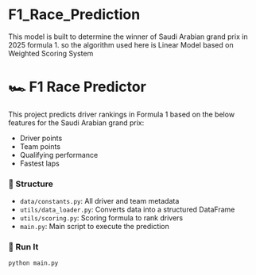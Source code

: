 # F1_Race_Prediction
This model is built to determine the winner of Saudi Arabian grand prix in 2025 formula 1. so the algorithm used here is Linear Model based on Weighted Scoring System

# 🏎️ F1 Race Predictor

This project predicts driver rankings in Formula 1 based on the below features for the Saudi Arabian grand prix:
- Driver points
- Team points
- Qualifying performance
- Fastest laps

### 📁 Structure

- `data/constants.py`: All driver and team metadata
- `utils/data_loader.py`: Converts data into a structured DataFrame
- `utils/scoring.py`: Scoring formula to rank drivers
- `main.py`: Main script to execute the prediction

### 🚀 Run It

```bash
python main.py


